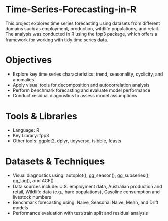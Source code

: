 # Time-Series-Forecasting-in-R
This project explores time series forecasting using datasets from different domains such as employment, production, wildlife populations, and retail. The analysis was conducted in R using the fpp3 package, which offers a framework for working with tidy time series data.
# Objectives
- Explore key time series characteristics: trend, seasonality, cyclicity, and anomalies
- Apply visual tools for decomposition and autocorrelation analysis
- Perform benchmark forecasting and evaluate model performance
- Conduct residual diagnostics to assess model assumptions
# Tools & Libraries
- Language: R
- Key Library: fpp3
- Other tools: ggplot2, dplyr, tidyverse, tsibble, feasts
# Datasets & Techniques
- Visual diagnostics using: autoplot(), gg_season(), gg_subseries(), gg_lag(), and ACF()
- Data sources include: U.S. employment data, Australian production and retail, Wildlife data (e.g., hare populations), Gasoline consumption and livestock numbers
- Benchmark forecasting using: Naive, Seasonal Naive, Mean, and Drift models
- Performance evaluation with test/train split and residual analysis
